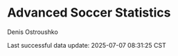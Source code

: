 # Advanced Soccer Statistics
Denis Ostroushko

<!-- gfm -->

Last successful data update: 2025-07-07 08:31:25 CST
